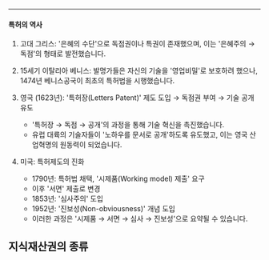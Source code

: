 
---
#### 특허의 역사
1. 고대 그리스: '은혜의 수단'으로 독점권이나 특권이 존재했으며, 이는 '은혜주의 → 독점'의 형태로 발전했습니다.
    
2. 15세기 이탈리아 베니스: 발명가들은 자신의 기술을 '영업비밀'로 보호하려 했으나, 1474년 베니스공국이 최초의 특허법을 시행했습니다.
    
3. 영국 (1623년): '특허장(Letters Patent)' 제도 도입 → 독점권 부여 → 기술 공개 유도
    - '특허장 → 독점 → 공개'의 과정을 통해 기술 혁신을 촉진했습니다.
    - 유럽 대륙의 기술자들이 '노하우를 문서로 공개'하도록 유도했고, 이는 영국 산업혁명의 원동력이 되었습니다.
        
4. 미국: 특허제도의 진화
    - 1790년: 특허법 채택, '시제품(Working model) 제출' 요구
    - 이후 '서면' 제출로 변경
    - 1853년: '심사주의' 도입
    - 1952년: '진보성(Non-obviousness)' 개념 도입
    - 이러한 과정은 '시제품 → 서면 → 심사 → 진보성'으로 요약될 수 있습니다.
## 지식재산권의 종류

